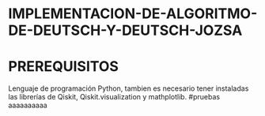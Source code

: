 # IMPLEMENTACION-DE-ALGORITMO-DE-DEUTSCH-Y-DEUTSCH-JOZSA

# PREREQUISITOS
Lenguaje de programación Python, tambien es necesario tener instaladas las librerías de Qiskit, Qiskit.visualization y mathplotlib.
#pruebas
aaaaaaaaaa
